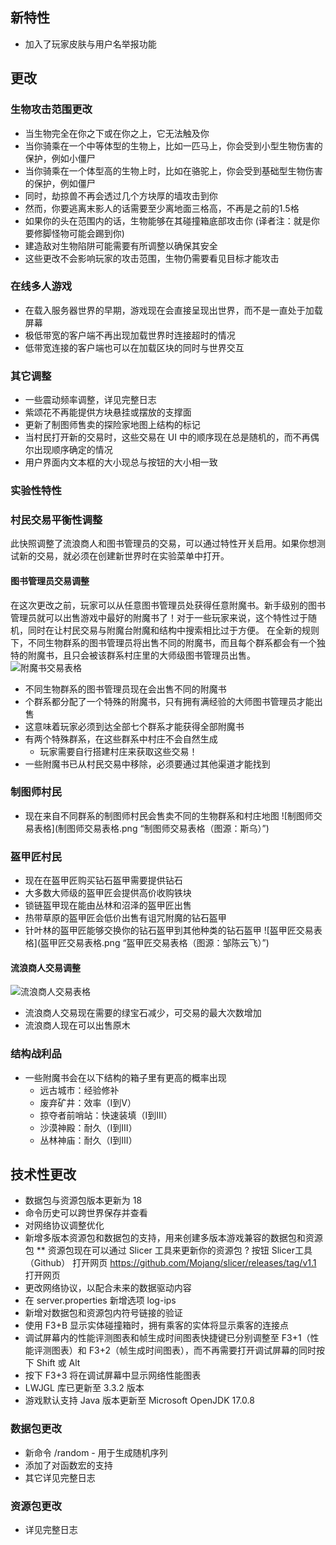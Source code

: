 ## 新特性
* 加入了玩家皮肤与用户名举报功能
## 更改
### 生物攻击范围更改
* 当生物完全在你之下或在你之上，它无法触及你
* 当你骑乘在一个中等体型的生物上，比如一匹马上，你会受到小型生物伤害的保护，例如小僵尸
* 当你骑乘在一个体型高的生物上时，比如在骆驼上，你会受到基础型生物伤害的保护，例如僵尸
* 同时，劫掠兽不再会透过几个方块厚的墙攻击到你
* 然而，你要逃离末影人的话需要至少离地面三格高，不再是之前的1.5格
* 如果你的头在范围内的话，生物能够在其碰撞箱底部攻击你 (译者注：就是你要修脚怪物可能会踢到你)
* 建造敌对生物陷阱可能需要有所调整以确保其安全
* 这些更改不会影响玩家的攻击范围，生物仍需要看见目标才能攻击
### 在线多人游戏
* 在载入服务器世界的早期，游戏现在会直接呈现出世界，而不是一直处于加载屏幕
* 极低带宽的客户端不再出现加载世界时连接超时的情况
* 低带宽连接的客户端也可以在加载区块的同时与世界交互
### 其它调整
* 一些震动频率调整，详见完整日志
* 紫颂花不再能提供方块悬挂或摆放的支撑面
* 更新了制图师售卖的探险家地图上结构的标记
* 当村民打开新的交易时，这些交易在 UI 中的顺序现在总是随机的，而不再偶尔出现顺序确定的情况
* 用户界面内文本框的大小现总与按钮的大小相一致
### 实验性特性
### 村民交易平衡性调整
此快照调整了流浪商人和图书管理员的交易，可以通过特性开关启用。如果你想测试新的交易，就必须在创建新世界时在实验菜单中打开。
#### 图书管理员交易调整
在这次更改之前，玩家可以从任意图书管理员处获得任意附魔书。新手级别的图书管理员就可以出售游戏中最好的附魔书了！对于一些玩家来说，这个特性过于随机，同时在让村民交易与附魔台附魔和结构中搜索相比过于方便。
在全新的规则下，不同生物群系的图书管理员将出售不同的附魔书，而且每个群系都会有一个独特的附魔书，且只会被该群系村庄里的大师级图书管理员出售。
![附魔书交易表格](/附魔书交易表格.png "附魔书交易表格")
* 不同生物群系的图书管理员现在会出售不同的附魔书
* 个群系都分配了一个特殊的附魔书，只有拥有满经验的大师图书管理员才能出售
* 这意味着玩家必须到达全部七个群系才能获得全部附魔书
* 有两个特殊群系，在这些群系中村庄不会自然生成
	* 玩家需要自行搭建村庄来获取这些交易！
* 一些附魔书已从村民交易中移除，必须要通过其他渠道才能找到
### 制图师村民
* 现在来自不同群系的制图师村民会售卖不同的生物群系和村庄地图
![制图师交易表格](制图师交易表格.png “制图师交易表格（图源：斯乌）”) 
### 盔甲匠村民
* 现在在盔甲匠购买钻石盔甲需要提供钻石
* 大多数大师级的盔甲匠会提供高价收购铁块
* 锁链盔甲现在能由丛林和沼泽的盔甲匠出售
* 热带草原的盔甲匠会低价出售有诅咒附魔的钻石盔甲
* 针叶林的盔甲匠能够交换你的钻石盔甲到其他种类的钻石盔甲
![盔甲匠交易表格](盔甲匠交易表格.png “盔甲匠交易表格（图源：邹陈云飞）”)
#### 流浪商人交易调整
![流浪商人交易表格](流浪商人交易表格.png "流浪商人交易表格")
* 流浪商人交易现在需要的绿宝石减少，可交易的最大次数增加
* 流浪商人现在可以出售原木
### 结构战利品
* 一些附魔书会在以下结构的箱子里有更高的概率出现
    * 远古城市：经验修补
    * 废弃矿井：效率（I到V）
    * 掠夺者前哨站：快速装填（I到III）
    * 沙漠神殿：耐久（I到III）
    * 丛林神庙：耐久（I到III）
## 技术性更改
* 数据包与资源包版本更新为 18
* 命令历史可以跨世界保存并查看
* 对网络协议调整优化
* 新增多版本资源包和数据包的支持，用来创建多版本游戏兼容的数据包和资源包
** 资源包现在可以通过 Slicer 工具来更新你的资源包
? 按钮 Slicer工具（Github） 打开网页 https://github.com/Mojang/slicer/releases/tag/v1.1 打开网页
* 更改网络协议，以配合未来的数据驱动内容
* 在 server.properties 新增选项 log-ips
* 新增对数据包和资源包内符号链接的验证
* 使用 F3+B 显示实体碰撞箱时，拥有乘客的实体将显示乘客的连接点
* 调试屏幕内的性能评测图表和帧生成时间图表快捷键已分别调整至 F3+1（性能评测图表）和 F3+2（帧生成时间图表），而不再需要打开调试屏幕的同时按下 Shift 或 Alt
* 按下 F3+3 将在调试屏幕中显示网络性能图表
* LWJGL 库已更新至 3.3.2 版本
* 游戏默认支持 Java 版本更新至 Microsoft OpenJDK 17.0.8
### 数据包更改
* 新命令 /random - 用于生成随机序列
* 添加了对函数宏的支持
* 其它详见完整日志
### 资源包更改
* 详见完整日志